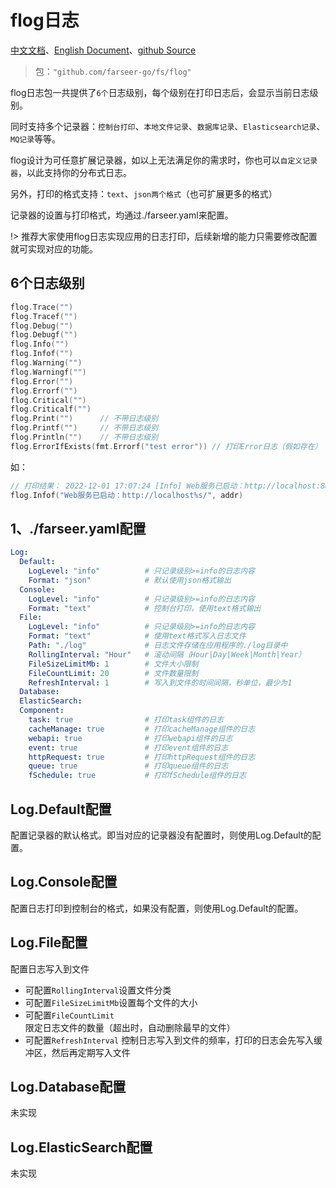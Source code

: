 # flog日志
[中文文档](https://farseer-go.github.io/doc/)、[English Document](https://farseer-go.github.io/doc/#/en-us/)、[github Source](https://github.com/farseer-go/fs)
> 包：`"github.com/farseer-go/fs/flog"`

flog日志包一共提供了`6个`日志级别，每个级别在打印日志后，会显示当前日志级别。

同时支持多个记录器：`控制台打印`、`本地文件记录`、`数据库记录`、`Elasticsearch记录`、`MQ记录`等等。

flog设计为可任意扩展记录器，如以上无法满足你的需求时，你也可以`自定义记录器`，以此支持你的分布式日志。

另外，打印的格式支持：`text`、`json两个格式`（也可扩展更多的格式）

记录器的设置与打印格式，均通过./farseer.yaml来配置。

!> 推荐大家使用flog日志实现应用的日志打印，后续新增的能力只需要修改配置就可实现对应的功能。

## 6个日志级别
```go
flog.Trace("")
flog.Tracef("")
flog.Debug("")
flog.Debugf("")
flog.Info("")
flog.Infof("")
flog.Warning("")
flog.Warningf("")
flog.Error("")
flog.Errorf("")
flog.Critical("")
flog.Criticalf("")
flog.Print("")      // 不带日志级别
flog.Printf("")     // 不带日志级别
flog.Println("")    // 不带日志级别
flog.ErrorIfExists(fmt.Errorf("test error")) // 打印Error日志（假如存在）
```
如：
```go
// 打印结果： 2022-12-01 17:07:24 [Info] Web服务已启动：http://localhost:8888/
flog.Infof("Web服务已启动：http://localhost%s/", addr)
```

## 1、./farseer.yaml配置
```yaml
Log:
  Default:
    LogLevel: "info"          # 只记录级别>=info的日志内容
    Format: "json"            # 默认使用json格式输出
  Console:
    LogLevel: "info"          # 只记录级别>=info的日志内容
    Format: "text"            # 控制台打印，使用text格式输出
  File:
    LogLevel: "info"          # 只记录级别>=info的日志内容
    Format: "text"            # 使用text格式写入日志文件
    Path: "./log"             # 日志文件存储在应用程序的./log目录中
    RollingInterval: "Hour"   # 滚动间隔（Hour|Day|Week|Month|Year）
    FileSizeLimitMb: 1        # 文件大小限制
    FileCountLimit: 20        # 文件数量限制
    RefreshInterval: 1        # 写入到文件的时间间隔，秒单位，最少为1
  Database:
  ElasticSearch:
  Component:
    task: true                # 打印task组件的日志
    cacheManage: true         # 打印cacheManage组件的日志
    webapi: true              # 打印webapi组件的日志
    event: true               # 打印event组件的日志
    httpRequest: true         # 打印httpRequest组件的日志
    queue: true               # 打印queue组件的日志
    fSchedule: true           # 打印fSchedule组件的日志
```

## Log.Default配置
配置记录器的默认格式。即当对应的记录器没有配置时，则使用Log.Default的配置。

## Log.Console配置
配置日志打印到控制台的格式，如果没有配置，则使用Log.Default的配置。

## Log.File配置
配置日志写入到文件
* 可配置`RollingInterval`设置文件分类
* 可配置`FileSizeLimitMb`设置每个文件的大小
* 可配置`FileCountLimit` 限定日志文件的数量（超出时，自动删除最早的文件）
* 可配置`RefreshInterval` 控制日志写入到文件的频率，打印的日志会先写入缓冲区，然后再定期写入文件

## Log.Database配置
未实现

## Log.ElasticSearch配置
未实现